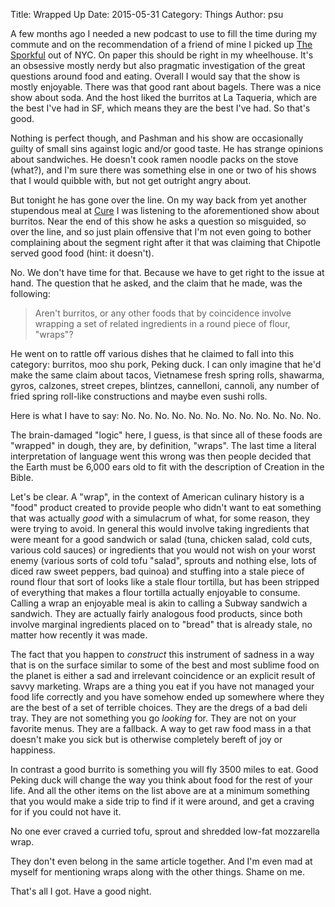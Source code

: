 Title: Wrapped Up
Date: 2015-05-31
Category: Things
Author: psu

A few months ago I needed a new podcast to use to fill the time during my commute and on the recommendation of a friend of mine I picked up <a href="http://www.sporkful.com">The Sporkful</a> out of NYC. On paper this should be right in my wheelhouse. It's an obsessive mostly nerdy but also pragmatic investigation of the great questions around food and eating. Overall I would say that the show is mostly enjoyable. There was that good rant about bagels. There was a nice show about soda. And the host liked the burritos at La Taqueria, which are the best I've had in SF, which means they are the best I've had. So that's good.

Nothing is perfect though, and Pashman and his show are occasionally guilty of small sins against logic and/or good taste. He has strange opinions about sandwiches. He doesn't cook ramen noodle packs on the stove (what?), and I'm sure there was something else in one or two of his shows that I would quibble with, but not get outright angry about.

But tonight he has gone over the line. On my way back from yet another stupendous meal at <a href="http://www.curepittsburgh.com">Cure</a> I was listening to the aforementioned show about burritos. Near the end of this show he asks a question so misguided, so over the line, and so just plain offensive that I'm not even going to bother complaining about the segment right after it that was claiming that Chipotle served good food (hint: it doesn't).

No. We don't have time for that. Because we have to get right to the issue at hand. The question that he asked, and the claim that he made, was the following:

> Aren't burritos, or any other foods that by coincidence involve wrapping a set of related ingredients in a round piece of flour, "wraps"?

He went on to rattle off various dishes that he claimed to fall into this category: burritos, moo shu pork, Peking duck. I can only imagine that he'd make the same claim about tacos, Vietnamese fresh spring rolls, shawarma, gyros, calzones, street crepes, blintzes, cannelloni, cannoli, any number of fried spring roll-like constructions and maybe even sushi rolls.

Here is what I have to say: No. No. No. No. No. No. No. No. No. No. No. No.

The brain-damaged "logic" here, I guess, is that since all of these foods are "wrapped" in dough, they are, by definition, "wraps". The last time a literal interpretation of language went this wrong was then people decided that the Earth must be 6,000 ears old to fit with the description of Creation in the Bible.

Let's be clear. A "wrap", in the context of American culinary history is a "food" product created to provide people who didn't want to eat something that was actually *good* with a simulacrum of what, for some reason, they were trying to avoid. In general this would involve taking ingredients that were meant for a good sandwich or salad (tuna, chicken salad, cold cuts, various cold sauces) or ingredients that you would not wish on your worst enemy (various sorts of cold tofu "salad", sprouts and nothing else, lots of diced raw sweet peppers, bad quinoa) and stuffing into a stale piece of round flour that sort of looks like a stale flour tortilla, but has been stripped of everything that makes a flour tortilla actually enjoyable to consume. Calling a wrap an enjoyable meal is akin to calling a Subway sandwich a sandwich. They are actually fairly analogous food products, since both involve marginal ingredients placed on to "bread" that is already stale, no matter how recently it was made.

The fact that you happen to *construct* this instrument of sadness in a way that is on the surface similar to some of the best and most sublime food on the planet is either a sad and irrelevant coincidence or an explicit result of savvy marketing. Wraps are a thing you eat if you have not managed your food life correctly and you have somehow ended up somewhere where they are the best of a set of terrible choices. They are the dregs of a bad deli tray. They are not something you go *looking* for. They are not on your favorite menus. They are a fallback. A way to get raw food mass in a that doesn't make you sick but is otherwise completely bereft of joy or happiness.

In contrast a good burrito is something you will fly 3500 miles to eat. Good Peking duck will change the way you think about food for the rest of your life. And all the other items on the list above are at a minimum something that you would make a side trip to find if it were around, and get a craving for if you could not have it.

No one ever craved a curried tofu, sprout and shredded low-fat mozzarella wrap.

They don't even belong in the same article together. And I'm even mad at myself for mentioning wraps along with the other things. Shame on me.

That's all I got. Have a good night.
